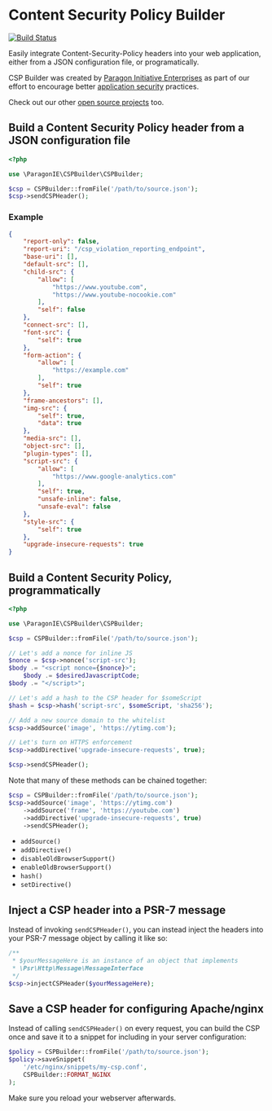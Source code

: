 # Content Security Policy Builder

[![Build Status](https://travis-ci.org/paragonie/csp-builder.svg?branch=master)](https://travis-ci.org/paragonie/csp-builder)

Easily integrate Content-Security-Policy headers into your web application, either
from a JSON configuration file, or programatically.

CSP Builder was created by [Paragon Initiative Enterprises](https://paragonie.com)
as part of our effort to encourage better [application security](https://paragonie.com/service/appsec) practices.

Check out our other [open source projects](https://paragonie.com/projects) too.

## Build a Content Security Policy header from a JSON configuration file

```php
<?php

use \ParagonIE\CSPBuilder\CSPBuilder;

$csp = CSPBuilder::fromFile('/path/to/source.json');
$csp->sendCSPHeader();

```

### Example

```json
{
    "report-only": false,
    "report-uri": "/csp_violation_reporting_endpoint",
    "base-uri": [],
    "default-src": [],    
    "child-src": {
        "allow": [
            "https://www.youtube.com",
            "https://www.youtube-nocookie.com"
        ],
        "self": false
    },
    "connect-src": [],
    "font-src": {
        "self": true
    },
    "form-action": {
        "allow": [
            "https://example.com"
        ],
        "self": true
    },
    "frame-ancestors": [],
    "img-src": {
        "self": true,
        "data": true
    },
    "media-src": [],
    "object-src": [],
    "plugin-types": [],
    "script-src": {
        "allow": [
            "https://www.google-analytics.com"
        ],
        "self": true,
        "unsafe-inline": false,
        "unsafe-eval": false
    },
    "style-src": {
        "self": true
    },
    "upgrade-insecure-requests": true
}
```

## Build a Content Security Policy, programmatically

```php
<?php

use \ParagonIE\CSPBuilder\CSPBuilder;

$csp = CSPBuilder::fromFile('/path/to/source.json');

// Let's add a nonce for inline JS
$nonce = $csp->nonce('script-src');
$body .= "<script nonce={$nonce}>";
    $body .= $desiredJavascriptCode;
$body .= "</script>";

// Let's add a hash to the CSP header for $someScript
$hash = $csp->hash('script-src', $someScript, 'sha256');

// Add a new source domain to the whitelist
$csp->addSource('image', 'https://ytimg.com');

// Let's turn on HTTPS enforcement
$csp->addDirective('upgrade-insecure-requests', true);

$csp->sendCSPHeader();
```

Note that many of these methods can be chained together:

```php
$csp = CSPBuilder::fromFile('/path/to/source.json');
$csp->addSource('image', 'https://ytimg.com')
    ->addSource('frame', 'https://youtube.com')
    ->addDirective('upgrade-insecure-requests', true)
    ->sendCSPHeader();
```

* `addSource()`
* `addDirective()`
* `disableOldBrowserSupport()`
* `enableOldBrowserSupport()`
* `hash()`
* `setDirective()`

## Inject a CSP header into a PSR-7 message

Instead of invoking `sendCSPHeader()`, you can instead inject the headers into
your PSR-7 message object by calling it like so:

```php
/**
 * $yourMessageHere is an instance of an object that implements 
 * \Psr\Http\Message\MessageInterface
 */
$csp->injectCSPHeader($yourMessageHere);
```

## Save a CSP header for configuring Apache/nginx

Instead of calling `sendCSPHeader()` on every request, you can build the CSP once
and save it to a snippet for including in your server configuration:

```php
$policy = CSPBuilder::fromFile('/path/to/source.json');
$policy->saveSnippet(
    '/etc/nginx/snippets/my-csp.conf',
    CSPBuilder::FORMAT_NGINX
);
```

Make sure you reload your webserver afterwards.